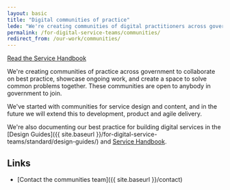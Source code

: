 ```yaml
---
layout: basic
title: "Digital communities of practice"
lede: "We're creating communities of digital practitioners across government, and sharing our best practice together."
permalink: /for-digital-service-teams/communities/
redirect_from: /our-work/communities/
---
```


<a href="http://ausdto.github.io/service-handbook/" class="big-button">Read the Service Handbook</a>
    
We're creating communities of practice across government to collaborate on best practice, showcase ongoing work, and create a space to solve common problems together. These communities are open to anybody in government to join.
 
We've started with communities for service design and content, and in the future we will extend this to development, product and agile delivery.

We're also documenting our best practice for building digital services in the [Design Guides]({{ site.baseurl }}/for-digital-service-teams/standard/design-guides/) and [Service Handbook](http://ausdto.github.io/service-handbook/).

## Links

* [Contact the communities team]({{ site.baseurl }}/contact)
